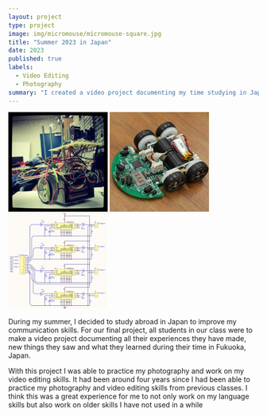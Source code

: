 ```yaml
---
layout: project
type: project
image: img/micromouse/micromouse-square.jpg
title: "Summer 2023 in Japan"
date: 2023
published: true
labels:
  - Video Editing
  - Photography
summary: "I created a video project documenting my time studying in Japan."
---
```


<div class="text-center p-4">
  <img width="200px" src="../img/micromouse/micromouse-robot.png" class="img-thumbnail" >
  <img width="200px" src="../img/micromouse/micromouse-robot-2.jpg" class="img-thumbnail" >
  <img width="200px" src="../img/micromouse/micromouse-circuit.png" class="img-thumbnail" >
</div>


During my summer, I decided to study abroad in Japan to improve my communication skills. For our final project, all students in our class were to make a video project documenting all their experiences they have made, new things they saw and what they learned during their time in Fukuoka, Japan. 

With this project I was able to practice my photography and work on my video editing skills. It had been around four years since I had been able to practice my photography and video editing skills from previous classes. I think this was a great experience for me to not only work on my language skills but also work on older skills I have not used in a while
